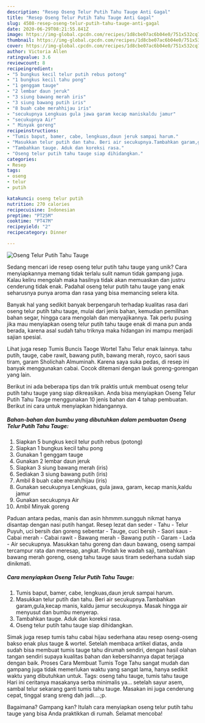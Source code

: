 ```yaml
---
description: "Resep Oseng Telur Putih Tahu Tauge Anti Gagal"
title: "Resep Oseng Telur Putih Tahu Tauge Anti Gagal"
slug: 4508-resep-oseng-telur-putih-tahu-tauge-anti-gagal
date: 2020-06-29T08:21:55.841Z
image: https://img-global.cpcdn.com/recipes/1d8cbe07ac6b04e0/751x532cq70/oseng-telur-putih-tahu-tauge-foto-resep-utama.jpg
thumbnail: https://img-global.cpcdn.com/recipes/1d8cbe07ac6b04e0/751x532cq70/oseng-telur-putih-tahu-tauge-foto-resep-utama.jpg
cover: https://img-global.cpcdn.com/recipes/1d8cbe07ac6b04e0/751x532cq70/oseng-telur-putih-tahu-tauge-foto-resep-utama.jpg
author: Victoria Allen
ratingvalue: 3.6
reviewcount: 8
recipeingredient:
- "5 bungkus kecil telur putih rebus potong"
- "1 bungkus kecil tahu pong"
- "1 genggam tauge"
- "2 lembar daun jeruk"
- "3 siung bawang merah iris"
- "3 siung bawang putih iris"
- "8 buah cabe merahhijau iris"
- "secukupnya Lengkuas gula jawa garam kecap maniskaldu jamur"
- "secukupnya Air"
- " Minyak goreng"
recipeinstructions:
- "Tumis baput, bamer, cabe, lengkuas,daun jeruk sampai harum."
- "Masukkan telur putih dan tahu. Beri air secukupnya.Tambahkan garam,gula,kecap manis, kaldu jamur secukupnya. Masak hingga air menyusut dan bumbu menyerap."
- "Tambahkan tauge. Aduk dan koreksi rasa."
- "Oseng telur putih tahu tauge siap dihidangkan."
categories:
- Resep
tags:
- oseng
- telur
- putih

katakunci: oseng telur putih 
nutrition: 270 calories
recipecuisine: Indonesian
preptime: "PT25M"
cooktime: "PT47M"
recipeyield: "2"
recipecategory: Dinner

---
```



![Oseng Telur Putih Tahu Tauge](https://img-global.cpcdn.com/recipes/1d8cbe07ac6b04e0/751x532cq70/oseng-telur-putih-tahu-tauge-foto-resep-utama.jpg)

Sedang mencari ide resep oseng telur putih tahu tauge yang unik? Cara menyiapkannya memang tidak terlalu sulit namun tidak gampang juga. Kalau keliru mengolah maka hasilnya tidak akan memuaskan dan justru cenderung tidak enak. Padahal oseng telur putih tahu tauge yang enak seharusnya punya aroma dan rasa yang bisa memancing selera kita.

Banyak hal yang sedikit banyak berpengaruh terhadap kualitas rasa dari oseng telur putih tahu tauge, mulai dari jenis bahan, kemudian pemilihan bahan segar, hingga cara mengolah dan menyajikannya. Tak perlu pusing jika mau menyiapkan oseng telur putih tahu tauge enak di mana pun anda berada, karena asal sudah tahu triknya maka hidangan ini mampu menjadi sajian spesial.

Lihat juga resep Tumis Buncis Taoge Wortel Tahu Telur enak lainnya. tahu putih, tauge, cabe rawit, bawang putih, bawang merah, royco, saori saus tiram, garam Sholichah Almuminah. Karena saya suka pedas, di resep ini banyak menggunakan cabai. Cocok ditemani dengan lauk goreng-gorengan yang lain.


Berikut ini ada beberapa tips dan trik praktis untuk membuat oseng telur putih tahu tauge yang siap dikreasikan. Anda bisa menyiapkan Oseng Telur Putih Tahu Tauge menggunakan 10 jenis bahan dan 4 tahap pembuatan. Berikut ini cara untuk menyiapkan hidangannya.

<!--inarticleads1-->

##### Bahan-bahan dan bumbu yang dibutuhkan dalam pembuatan Oseng Telur Putih Tahu Tauge:

1. Siapkan 5 bungkus kecil telur putih rebus (potong)
1. Siapkan 1 bungkus kecil tahu pong
1. Gunakan 1 genggam tauge
1. Gunakan 2 lembar daun jeruk
1. Siapkan 3 siung bawang merah (iris)
1. Sediakan 3 siung bawang putih (iris)
1. Ambil 8 buah cabe merah/hijau (iris)
1. Gunakan secukupnya Lengkuas, gula jawa, garam, kecap manis,kaldu jamur
1. Gunakan secukupnya Air
1. Ambil  Minyak goreng


Paduan antara pedas, manis dan asin hhmmm.sungguh nikmat hanya disantap dengan nasi putih hangat. Resep lezat dan seder - Tahu - Telur Puyuh, uci bersih dan goreng sebentar - Tauge, cuci bersih - Saori saus - Cabai merah - Cabai rawit - Bawang merah - Bawang putih - Garam - Lada - Air secukupnya. Masukkan tahu goreng dan daun bawang, oseng sampai tercampur rata dan meresap, angkat. Pindah ke wadah saji, tambahkan bawang merah goreng, oseng tahu tauge saus tiram sederhana sudah siap dinikmati. 

<!--inarticleads2-->

##### Cara menyiapkan Oseng Telur Putih Tahu Tauge:

1. Tumis baput, bamer, cabe, lengkuas,daun jeruk sampai harum.
1. Masukkan telur putih dan tahu. Beri air secukupnya.Tambahkan garam,gula,kecap manis, kaldu jamur secukupnya. Masak hingga air menyusut dan bumbu menyerap.
1. Tambahkan tauge. Aduk dan koreksi rasa.
1. Oseng telur putih tahu tauge siap dihidangkan.


Simak juga resep tumis tahu cabai hijau sederhana atau resep oseng-oseng bakso enak plus tauge &amp; wortel. Setelah membaca artikel diatas, anda sudah bisa membuat tumis tauge tahu dirumah sendiri, dengan hasil olahan tangan sendiri supaya kualitas bahan dan kebersihannya dapat terjaga dengan baik. Proses Cara Membuat Tumis Toge Tahu sangat mudah dan gampang juga tidak memerlukan waktu yang sangat lama, hanya sedikit waktu yang dibutuhkan untuk. Tags: oseng tahu tauge, tumis tahu tauge Hari ini ceritanya masakanya serba minimalis ya… setelah sayur asem, sambal telur sekarang ganti tumis tahu tauge. Masakan ini juga cenderung cepat, tinggal srang sreng dah jadi….;p. 

Bagaimana? Gampang kan? Itulah cara menyiapkan oseng telur putih tahu tauge yang bisa Anda praktikkan di rumah. Selamat mencoba!

